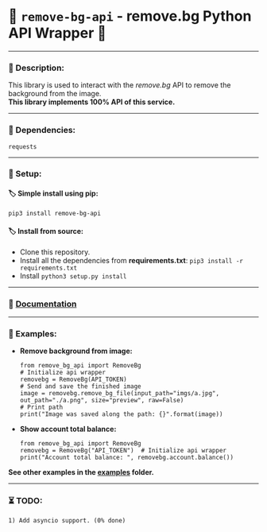 # 🍰 `remove-bg-api` - remove.bg Python API Wrapper 🍰
**********************************************************************
### 📄 Description:
This library is used to interact with the *remove.bg* API to remove the background from the image. \
**This library implements 100% API of this service.**
**********************************************************************
### 🧷 Dependencies:
```requests```
**********************************************************************
### 🔖 Setup:
#### 🏷 Simple install using pip:
`pip3 install remove-bg-api`
#### 🏷 Install from source:
* Clone this repository.
* Install all the dependencies from **requirements.txt**: ```pip3 install -r requirements.txt```
* Install ``python3 setup.py install``
**********************************************************************
### 📙 [Documentation](https://ophoperhpo.github.io/remove-bg-api/)
**********************************************************************
### 🧰 Examples:
* **Remove background from image:** 
    ```
    from remove_bg_api import RemoveBg
    # Initialize api wrapper
    removebg = RemoveBg(API_TOKEN)  
    # Send and save the finished image
    image = removebg.remove_bg_file(input_path="imgs/a.jpg", out_path="./a.png", size="preview", raw=False)  
    # Print path
    print("Image was saved along the path: {}".format(image))
    ```
* **Show account total balance:** 
    ```
    from remove_bg_api import RemoveBg
    removebg = RemoveBg("API_TOKEN")  # Initialize api wrapper
    print("Account total balance: ", removebg.account.balance())
    ```
**See other examples in the [examples](../master/examples/) folder.**
**********************************************************************
### ⏳ TODO:
```
1) Add asyncio support. (0% done)
```
